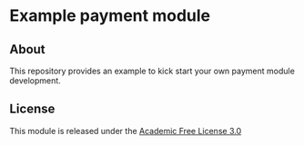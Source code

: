 # Example payment module

## About

This repository provides an example to kick start your own payment module development.

## License

This module is released under the [Academic Free License 3.0][AFL-3.0] 

[AFL-3.0]: https://opensource.org/licenses/AFL-3.0

